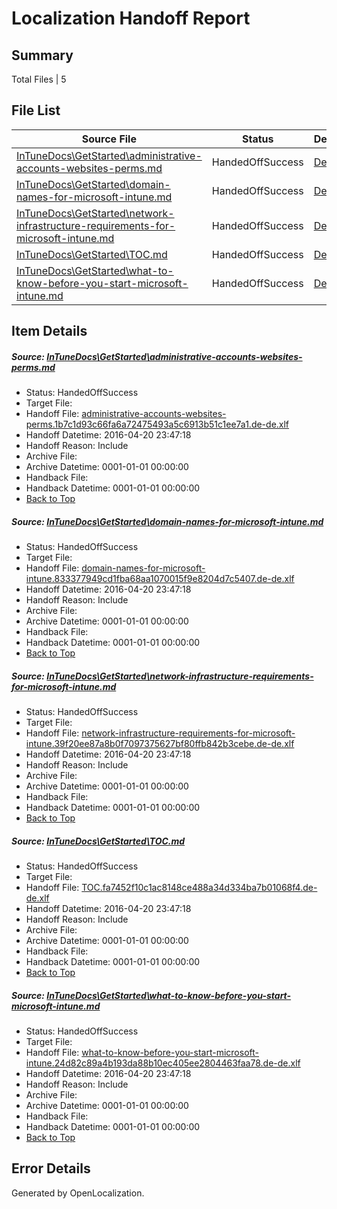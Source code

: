 # <a name='report-top'></a> Localization Handoff Report

## Summary
 Total Files | 5

## File List
 Source File | Status | Details 
 ----------- | ------ | ------- 
 [InTuneDocs\GetStarted\administrative-accounts-websites-perms.md](https://github.com/Microsoft/IntuneDocs-pr/blob/9b6c217c0d584b8b4252cd7b88475c189615b703/InTuneDocs/GetStarted/administrative-accounts-websites-perms.md) | HandedOffSuccess | [Details](#73f3efe43ad35f6f1fef2060ee95e1d6a03ac6bc515)
 [InTuneDocs\GetStarted\domain-names-for-microsoft-intune.md](https://github.com/Microsoft/IntuneDocs-pr/blob/9b6c217c0d584b8b4252cd7b88475c189615b703/InTuneDocs/GetStarted/domain-names-for-microsoft-intune.md) | HandedOffSuccess | [Details](#e74d69716576f0e31e83497f19d7d0cdf77db8f2518)
 [InTuneDocs\GetStarted\network-infrastructure-requirements-for-microsoft-intune.md](https://github.com/Microsoft/IntuneDocs-pr/blob/9b6c217c0d584b8b4252cd7b88475c189615b703/InTuneDocs/GetStarted/network-infrastructure-requirements-for-microsoft-intune.md) | HandedOffSuccess | [Details](#d81237ce9a64493532e21700c2c6ad020259254a539)
 [InTuneDocs\GetStarted\TOC.md](https://github.com/Microsoft/IntuneDocs-pr/blob/9b6c217c0d584b8b4252cd7b88475c189615b703/InTuneDocs/GetStarted/TOC.md) | HandedOffSuccess | [Details](#a66ce8808c332da41263f40aec61ebe5e87d3db4558)
 [InTuneDocs\GetStarted\what-to-know-before-you-start-microsoft-intune.md](https://github.com/Microsoft/IntuneDocs-pr/blob/9b6c217c0d584b8b4252cd7b88475c189615b703/InTuneDocs/GetStarted/what-to-know-before-you-start-microsoft-intune.md) | HandedOffSuccess | [Details](#e35945348157108be6b656a3dc6b6bdfdaf7cb22559)

## Item Details
##### <a name='73f3efe43ad35f6f1fef2060ee95e1d6a03ac6bc515'></a> Source: [InTuneDocs\GetStarted\administrative-accounts-websites-perms.md](https://github.com/Microsoft/IntuneDocs-pr/blob/9b6c217c0d584b8b4252cd7b88475c189615b703/InTuneDocs/GetStarted/administrative-accounts-websites-perms.md)
* Status: HandedOffSuccess
* Target File: 
* Handoff File: [administrative-accounts-websites-perms.1b7c1d93c66fa6a72475493a5c6913b51c1ee7a1.de-de.xlf](https://github.com/Microsoft/EM.handoff/blob/b43e36ed87113279052ba6b646ea566babaa3e64/ol-handoff/Microsoft/IntuneDocs-pr.de-de/master/administrative-accounts-websites-perms.1b7c1d93c66fa6a72475493a5c6913b51c1ee7a1.de-de.xlf)
* Handoff Datetime: 2016-04-20 23:47:18
* Handoff Reason: Include
* Archive File: 
* Archive Datetime: 0001-01-01 00:00:00
* Handback File: 
* Handback Datetime: 0001-01-01 00:00:00
* [Back to Top](#report-top)

##### <a name='e74d69716576f0e31e83497f19d7d0cdf77db8f2518'></a> Source: [InTuneDocs\GetStarted\domain-names-for-microsoft-intune.md](https://github.com/Microsoft/IntuneDocs-pr/blob/9b6c217c0d584b8b4252cd7b88475c189615b703/InTuneDocs/GetStarted/domain-names-for-microsoft-intune.md)
* Status: HandedOffSuccess
* Target File: 
* Handoff File: [domain-names-for-microsoft-intune.833377949cd1fba68aa1070015f9e8204d7c5407.de-de.xlf](https://github.com/Microsoft/EM.handoff/blob/b43e36ed87113279052ba6b646ea566babaa3e64/ol-handoff/Microsoft/IntuneDocs-pr.de-de/master/domain-names-for-microsoft-intune.833377949cd1fba68aa1070015f9e8204d7c5407.de-de.xlf)
* Handoff Datetime: 2016-04-20 23:47:18
* Handoff Reason: Include
* Archive File: 
* Archive Datetime: 0001-01-01 00:00:00
* Handback File: 
* Handback Datetime: 0001-01-01 00:00:00
* [Back to Top](#report-top)

##### <a name='d81237ce9a64493532e21700c2c6ad020259254a539'></a> Source: [InTuneDocs\GetStarted\network-infrastructure-requirements-for-microsoft-intune.md](https://github.com/Microsoft/IntuneDocs-pr/blob/9b6c217c0d584b8b4252cd7b88475c189615b703/InTuneDocs/GetStarted/network-infrastructure-requirements-for-microsoft-intune.md)
* Status: HandedOffSuccess
* Target File: 
* Handoff File: [network-infrastructure-requirements-for-microsoft-intune.39f20ee87a8b0f7097375627bf80ffb842b3cebe.de-de.xlf](https://github.com/Microsoft/EM.handoff/blob/b43e36ed87113279052ba6b646ea566babaa3e64/ol-handoff/Microsoft/IntuneDocs-pr.de-de/master/network-infrastructure-requirements-for-microsoft-intune.39f20ee87a8b0f7097375627bf80ffb842b3cebe.de-de.xlf)
* Handoff Datetime: 2016-04-20 23:47:18
* Handoff Reason: Include
* Archive File: 
* Archive Datetime: 0001-01-01 00:00:00
* Handback File: 
* Handback Datetime: 0001-01-01 00:00:00
* [Back to Top](#report-top)

##### <a name='a66ce8808c332da41263f40aec61ebe5e87d3db4558'></a> Source: [InTuneDocs\GetStarted\TOC.md](https://github.com/Microsoft/IntuneDocs-pr/blob/9b6c217c0d584b8b4252cd7b88475c189615b703/InTuneDocs/GetStarted/TOC.md)
* Status: HandedOffSuccess
* Target File: 
* Handoff File: [TOC.fa7452f10c1ac8148ce488a34d334ba7b01068f4.de-de.xlf](https://github.com/Microsoft/EM.handoff/blob/b43e36ed87113279052ba6b646ea566babaa3e64/ol-handoff/Microsoft/IntuneDocs-pr.de-de/master/TOC.fa7452f10c1ac8148ce488a34d334ba7b01068f4.de-de.xlf)
* Handoff Datetime: 2016-04-20 23:47:18
* Handoff Reason: Include
* Archive File: 
* Archive Datetime: 0001-01-01 00:00:00
* Handback File: 
* Handback Datetime: 0001-01-01 00:00:00
* [Back to Top](#report-top)

##### <a name='e35945348157108be6b656a3dc6b6bdfdaf7cb22559'></a> Source: [InTuneDocs\GetStarted\what-to-know-before-you-start-microsoft-intune.md](https://github.com/Microsoft/IntuneDocs-pr/blob/9b6c217c0d584b8b4252cd7b88475c189615b703/InTuneDocs/GetStarted/what-to-know-before-you-start-microsoft-intune.md)
* Status: HandedOffSuccess
* Target File: 
* Handoff File: [what-to-know-before-you-start-microsoft-intune.24d82c89a4b193da88b10ec405ee2804463faa78.de-de.xlf](https://github.com/Microsoft/EM.handoff/blob/b43e36ed87113279052ba6b646ea566babaa3e64/ol-handoff/Microsoft/IntuneDocs-pr.de-de/master/what-to-know-before-you-start-microsoft-intune.24d82c89a4b193da88b10ec405ee2804463faa78.de-de.xlf)
* Handoff Datetime: 2016-04-20 23:47:18
* Handoff Reason: Include
* Archive File: 
* Archive Datetime: 0001-01-01 00:00:00
* Handback File: 
* Handback Datetime: 0001-01-01 00:00:00
* [Back to Top](#report-top)


## Error Details

Generated by OpenLocalization.
